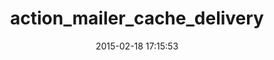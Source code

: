 ---
layout: post
title:  "action_mailer_cache_delivery"
repo:   "p0deje/action_mailer_cache_delivery"
date:   2015-02-18 17:15:53
gemurl: https://github.com/p0deje/action_mailer_cache_delivery
---